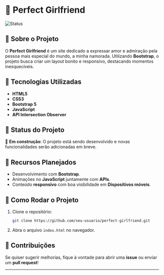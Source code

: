 # 💖 Perfect Girlfriend

![Status](https://img.shields.io/badge/Status-Em%20Constru%C3%A7%C3%A3o-yellow)

## 🌟 Sobre o Projeto
O **Perfect Girlfriend** é um site dedicado a expressar amor e admiração pela pessoa mais especial do mundo, a minha namorada. Utilizando **Bootstrap**, o projeto busca criar um layout bonito e responsivo, destacando momentos inesquecíveis.

## 🚀 Tecnologias Utilizadas
- **HTML5**
- **CSS3**
- **Bootstrap 5**
- **JavaScript**
- **API Intersection Observer**

## 📌 Status do Projeto
🔧 **Em construção**: O projeto está sendo desenvolvido e novas funcionalidades serão adicionadas em breve.

## 📸 Recursos Planejados
- Desenvolvimento com **Bootstrap**.
- Animações no **JavaScript** juntamente com **APIs**.
- Conteúdo **responsivo** com boa visibilidade em **Dispositivos móveis**.

## 📂 Como Rodar o Projeto
1. Clone o repositório:
   ```bash
   git clone https://github.com/seu-usuario/perfect-girlfriend.git
   ```
2. Abra o arquivo `index.html` no navegador.

## 💌 Contribuições
Se quiser sugerir melhorias, fique à vontade para abrir uma **issue** ou enviar um **pull request**!

---
